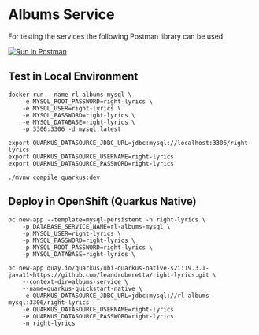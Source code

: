 # Albums Service

For testing the services the following Postman library can be used:

[![Run in Postman](https://run.pstmn.io/button.svg)](https://app.getpostman.com/run-collection/c9b134cf391caba635d7)

## Test in Local Environment

    docker run --name rl-albums-mysql \
        -e MYSQL_ROOT_PASSWORD=right-lyrics \
        -e MYSQL_USER=right-lyrics \
        -e MYSQL_PASSWORD=right-lyrics \
        -e MYSQL_DATABASE=right-lyrics \
        -p 3306:3306 -d mysql:latest
        
    export QUARKUS_DATASOURCE_JDBC_URL=jdbc:mysql://localhost:3306/right-lyrics
    export QUARKUS_DATASOURCE_USERNAME=right-lyrics
    export QUARKUS_DATASOURCE_PASSWORD=right-lyrics
    
    ./mvnw compile quarkus:dev    

## Deploy in OpenShift (Quarkus Native)

    oc new-app --template=mysql-persistent -n right-lyrics \
        -p DATABASE_SERVICE_NAME=rl-albums-mysql \
        -p MYSQL_USER=right-lyrics \
        -p MYSQL_PASSWORD=right-lyrics \ 
        -p MYSQL_ROOT_PASSWORD=right-lyrics \
        -p MYSQL_DATABASE=right-lyrics \
    
    oc new-app quay.io/quarkus/ubi-quarkus-native-s2i:19.3.1-java11~https://github.com/leandroberetta/right-lyrics.git \ 
        --context-dir=albums-service \
        --name=quarkus-quickstart-native \
        -e QUARKUS_DATASOURCE_JDBC_URL=jdbc:mysql://rl-albums-mysql:3306/right-lyrics
        -e QUARKUS_DATASOURCE_USERNAME=right-lyrics
        -e QUARKUS_DATASOURCE_PASSWORD=right-lyrics
        -n right-lyrics       
